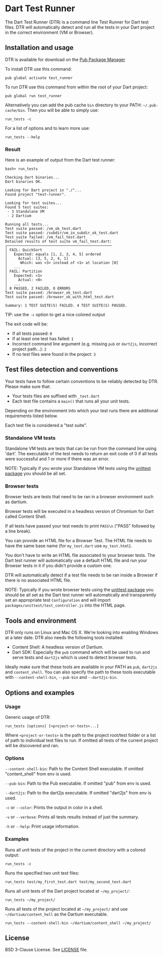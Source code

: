 # Dart Test Runner

The Dart Test Runner (DTR) is a command line Test Runner for Dart test files.
DTR will automatically detect and run all the tests in your Dart project in the
correct environment (VM or Browser).

## Installation and usage

DTR is available for download on the
[Pub Package Manager](https://pub.dartlang.org/packages/test_runner)

To install DTR use this command:

    pub global activate test_runner

To run DTR use this command from within the root of your Dart project:

    pub global run test_runner

Alternatively you can add the pub cache `bin` directory to your PATH:
`~/.pub-cache/bin`. Then you will be able to simply use:

    run_tests -c

For a list of options and to learn more use:

    run_tests --help

### Result

Here is an example of output from the Dart test runner:

    bash> run_tests

    Checking Dart binaries...
    Dart binaries OK.

    Looking for Dart project in "./"...
    Found project "test-runner".

    Looking for test suites...
    Found 5 test suites:
     - 3 Standalone VM
     - 2 Dartium

    Running all tests...
    Test suite passed: /vm_ok_test.dart
    Test suite passed: /subdir/vm_in_subdir_ok_test.dart
    Test suite failed: /vm_fail_test.dart
    Detailed results of test suite vm_fail_test.dart:
    ┌────────────────────────────────────────────────
    │ FAIL: QuickSort
    │   Expected: equals [1, 2, 3, 4, 5] ordered
    │     Actual: [3, 5, 2, 4, 1]
    │      Which: was <3> instead of <1> at location [0]
    │   ...
    │ FAIL: Partition
    │   Expected: <1>
    │     Actual: <0>
    │   ...
    │ 0 PASSED, 2 FAILED, 0 ERRORS
    Test suite passed: /browser_ok_test.dart
    Test suite passed: /browser_ok_with_html_test.dart

    Summary: 1 TEST SUITE(S) FAILED. 4 TEST SUITE(S) PASSED.

TIP: use the `-c` option to get a nice colored output

The exit code will be:

 - If all tests passed: `0`
 - If at least one test has failed: `1`
 - Incorrect command line argument (e.g. missing `pub` or `dart2js`, incorrect project path...): `2`
 - If no test files were found in the project: `3`

## Test files detection and conventions

Your tests have to follow certain conventions to be reliably detected by DTR.
Please make sure that:

 - Your tests files are suffixed with `_test.dart`
 - Each test file contains a `main()` that runs all your unit tests.

Depending on the environment into which your test runs there are additional
requirements listed below.

Each test file is considered a "test suite".

### Standalone VM tests

Standalone VM tests are tests that can be run from the command line using
'dart'. The executable of the test needs to return an exit code of 0 if all tests
were successful and 1 or more if there was an error.

NOTE: Typically if you wrote your Standalone VM tests using the
[unittest package](https://pub.dartlang.org/packages/unittest) you should be all
set.

### Browser tests

Browser tests are tests that need to be ran in a browser environment such as
dartium.

Browser tests will be executed in a headless version of Chromium for Dart called
Content Shell.

If all tests have passed your test needs to print `PASS\n` ("PASS" followed by a
line break).

You can provide an HTML file for a Browser Test. The HTML file needs to
have the same base name (for `my_test.dart` use `my_test.html`).

You don't have to write an HTML file associated to your browser tests. The Dart
test runner will automatically use a default HTML file and run your Browser
tests in it if you didn't provide a custom one.

DTR will automatically detect if a test file needs to be ran inside a Browser if
there is no associated HTML file.

NOTE: Typically if you wrote browser tests using the
[unittest package](https://pub.dartlang.org/packages/unittest) you should be all
set as the Dart test runner will automatically and transparently set an
appropriate test `Configuration` and will import
`packages/unittest/test_controller.js` into the HTML page.

## Tools and environment

DTR only runs on Linux and Mac OS X. We're looking into enabling Windows at a
later date. DTR also needs the following tools installed:

 - Content Shell: A headless version of Dartium.
 - Dart SDK: Especially the `pub` command which will be used to run and serve
   tests and `dart2js` which is used to detect browser tests.

Ideally make sure that these tools are available in your PATH as `pub`,
`dart2js` and `content_shell`. You can also specify the path to these tools
executable with `--content-shell-bin`, `--pub-bin` and `--dart2js-bin`.

## Options and examples

### Usage

Generic usage of DTR:

    run_tests [options] [<project-or-tests>...]

Where `<project-or-tests>` is the path to the project root/test folder or a list
of path to individual test files to run. If omitted all tests of the current project will be discovered and ran.

### Options

`--content-shell-bin`: Path to the Content Shell executable. If omitted "content_shell" from env is used.

`--pub-bin`: Path to the Pub executable. If omitted "pub" from env is used.

`--dart2js`: Path to the dart2js executable. If omitted "dart2js" from env is used.

`-c` or `--color`: Prints the output in color in a shell.

`-v` or `--verbose`: Prints all tests results instead of just the summary.

`-h` or `--help`: Print usage information.

### Examples

Runs all unit tests of the project in the current directory with a colored output:

    run_tests -c

Runs the specified two unit test files:

    run_tests test/my_first_test.dart test/my_second_test.dart

Runs all unit tests of the Dart project located at `~/my_project/`:

    run_tests ~/my_project/

Runs all tests of the project located at `~/my_project/` and use
`~/dartium/content_hell` as the Dartium executable.

    run_tests --content-shell-bin ~/dartium/content_shell ~/my_project/

## License

BSD 3-Clause License.
See [LICENSE](LICENSE) file.
